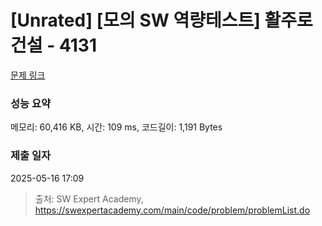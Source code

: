 # [Unrated] [모의 SW 역량테스트] 활주로 건설 - 4131 

[문제 링크](https://swexpertacademy.com/main/code/problem/problemDetail.do?contestProbId=AWJfikDKDXkDFAXc) 

### 성능 요약

메모리: 60,416 KB, 시간: 109 ms, 코드길이: 1,191 Bytes

### 제출 일자

2025-05-16 17:09



> 출처: SW Expert Academy, https://swexpertacademy.com/main/code/problem/problemList.do